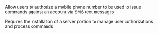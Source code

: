 ﻿Allow users to authorize a mobile phone number to be used to issue commands against an account via SMS text messages

Requires the installation of a server portion to manage user authorizations and process commands